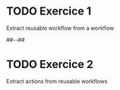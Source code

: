<!-- .slide: class="exercice" -->

# TODO Exercice 1

Extract reusable workflow from a workflow

##--##

<!-- .slide: class="exercice" -->

# TODO Exercice 2

Extract actions from reusable workflows
